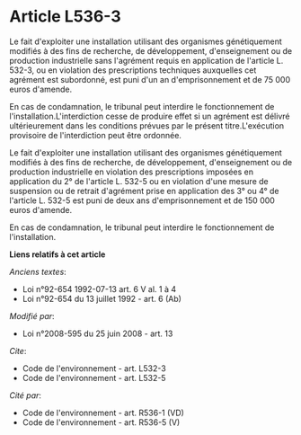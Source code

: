 # Article L536-3

Le fait d'exploiter une installation utilisant des organismes génétiquement modifiés à des fins de recherche, de
développement, d'enseignement ou de production industrielle sans l'agrément requis en application de l'article L. 532-3, ou
en violation des prescriptions techniques auxquelles cet agrément est subordonné, est puni d'un an d'emprisonnement et de 75
000 euros d'amende. 

En cas de condamnation, le tribunal peut interdire le fonctionnement de l'installation.L'interdiction cesse de produire effet
si un agrément est délivré ultérieurement dans les conditions prévues par le présent titre.L'exécution provisoire de
l'interdiction peut être ordonnée. 

Le fait d'exploiter une installation utilisant des organismes génétiquement modifiés à des fins de recherche, de
développement, d'enseignement ou de production industrielle en violation des prescriptions imposées en application du 2° de
l'article L. 532-5 ou en violation d'une mesure de suspension ou de retrait d'agrément prise en application des 3° ou 4° de
l'article L. 532-5 est puni de deux ans d'emprisonnement et de 150 000 euros d'amende. 

En cas de condamnation, le tribunal peut interdire le fonctionnement de l'installation.

**Liens relatifs à cet article**

_Anciens textes_:

  - Loi n°92-654 1992-07-13 art. 6 V al. 1 à 4
  - Loi n°92-654 du 13 juillet 1992 - art. 6 (Ab)

_Modifié par_:

  - Loi n°2008-595 du 25 juin 2008 - art. 13

_Cite_:

  - Code de l'environnement - art. L532-3
  - Code de l'environnement - art. L532-5

_Cité par_:

  - Code de l'environnement - art. R536-1 (VD)
  - Code de l'environnement - art. R536-5 (V)
